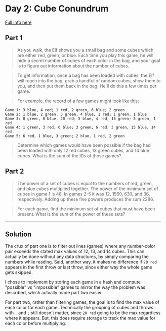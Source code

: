 # Day 2: Cube Conundrum

[Full info here](https://adventofcode.com/2023/day/2)

## Part 1
>As you walk, the Elf shows you a small bag and some cubes which are either red, green, or blue.
>Each time you play this game, he will hide a secret number of cubes of each color in the bag,
>and your goal is to figure out information about the number of cubes.

>To get information, once a bag has been loaded with cubes, the Elf will reach into the bag,
>grab a handful of random cubes, show them to you, and then put them back in the bag.
>He'll do this a few times per game.

>For example, the record of a few games might look like this:
```
Game 1: 3 blue, 4 red; 1 red, 2 green, 6 blue; 2 green
Game 2: 1 blue, 2 green; 3 green, 4 blue, 1 red; 1 green, 1 blue
Game 3: 8 green, 6 blue, 20 red; 5 blue, 4 red, 13 green; 5 green, 1 red
Game 4: 1 green, 3 red, 6 blue; 3 green, 6 red; 3 green, 15 blue, 14 red
Game 5: 6 red, 1 blue, 3 green; 2 blue, 1 red, 2 green
```
>Determine which games would have been possible if the bag had been loaded with only 12 red cubes,
>13 green cubes, and 14 blue cubes. What is the sum of the IDs of those games?

## Part 2

>The power of a set of cubes is equal to the numbers of red, green, and blue cubes multiplied together.
>The power of the minimum set of cubes in game 1 is 48. In games 2-5 it was 12, 1560, 630, and 36,
>respectively. Adding up these five powers produces the sum 2286.

>For each game, find the minimum set of cubes that must have been present. What is the sum of the
>power of these sets?

---

## Solution

The crux of part one is to filter out lines (games) where any number-color pair exceeds the stated
max values of 12, 13, and 14 cubes. This can actually be done without any data structures, by simply
comparing the numbers while reading. Said, another way, it makes no difference if `20 red` appears
in the first throw or last throw, since either way the whole game gets skipped.

I chose to implement by storing each game in a hash and compute "possible" vs "impossible" games
to mirror the way the problem was described, which actually made part two easier.

For part two, rather than filtering games, the goal is to find the max value of each color for each
game. Technically the grouping of cubes and throws with `,` and `;` still doesn't matter, since `20 red`
going to be the max regardless where it appears. But, this does require storage to track the max value
for each color before multiplying.
